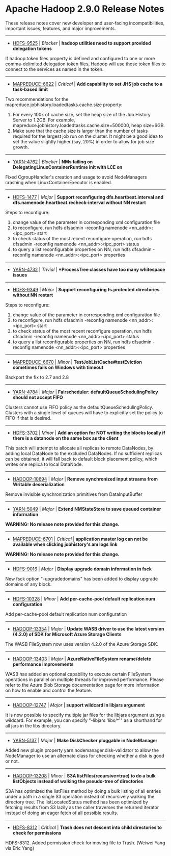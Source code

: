 
<!---
# Licensed to the Apache Software Foundation (ASF) under one
# or more contributor license agreements.  See the NOTICE file
# distributed with this work for additional information
# regarding copyright ownership.  The ASF licenses this file
# to you under the Apache License, Version 2.0 (the
# "License"); you may not use this file except in compliance
# with the License.  You may obtain a copy of the License at
#
#     http://www.apache.org/licenses/LICENSE-2.0
#
# Unless required by applicable law or agreed to in writing, software
# distributed under the License is distributed on an "AS IS" BASIS,
# WITHOUT WARRANTIES OR CONDITIONS OF ANY KIND, either express or implied.
# See the License for the specific language governing permissions and
# limitations under the License.
-->
# Apache Hadoop  2.9.0 Release Notes

These release notes cover new developer and user-facing incompatibilities, important issues, features, and major improvements.


---

* [HDFS-9525](https://issues.apache.org/jira/browse/HDFS-9525) | *Blocker* | **hadoop utilities need to support provided delegation tokens**

If hadoop.token.files property is defined and configured to one or more comma-delimited delegation token files, Hadoop will use those token files to connect to the services as named in the token.


---

* [MAPREDUCE-6622](https://issues.apache.org/jira/browse/MAPREDUCE-6622) | *Critical* | **Add capability to set JHS job cache to a task-based limit**

Two recommendations for the mapreduce.jobhistory.loadedtasks.cache.size property:
1) For every 100k of cache size, set the heap size of the Job History Server to 1.2GB.  For example, mapreduce.jobhistory.loadedtasks.cache.size=500000, heap size=6GB.
2) Make sure that the cache size is larger than the number of tasks required for the largest job run on the cluster.  It might be a good idea to set the value slightly higher (say, 20%) in order to allow for job size growth.


---

* [YARN-4762](https://issues.apache.org/jira/browse/YARN-4762) | *Blocker* | **NMs failing on DelegatingLinuxContainerRuntime init with LCE on**

Fixed CgroupHandler's creation and usage to avoid NodeManagers crashing when LinuxContainerExecutor is enabled.


---

* [HDFS-1477](https://issues.apache.org/jira/browse/HDFS-1477) | *Major* | **Support reconfiguring dfs.heartbeat.interval and dfs.namenode.heartbeat.recheck-interval without NN restart**

Steps to reconfigure:
1. change value of the parameter in corresponding xml configuration file
2. to reconfigure, run
    hdfs dfsadmin -reconfig namenode \<nn\_addr\>:\<ipc\_port\> start
3. to check status of the most recent reconfigure operation, run
    hdfs dfsadmin -reconfig namenode \<nn\_addr\>:\<ipc\_port\> status
4. to query a list reconfigurable properties on NN, run
    hdfs dfsadmin -reconfig namenode \<nn\_addr\>:\<ipc\_port\> properties


---

* [YARN-4732](https://issues.apache.org/jira/browse/YARN-4732) | *Trivial* | **\*ProcessTree classes have too many whitespace issues**




---

* [HDFS-9349](https://issues.apache.org/jira/browse/HDFS-9349) | *Major* | **Support reconfiguring fs.protected.directories without NN restart**

Steps to reconfigure:
1. change value of the parameter in corresponding xml configuration file
2. to reconfigure, run
    hdfs dfsadmin -reconfig namenode \<nn\_addr\>:\<ipc\_port\> start
3. to check status of the most recent reconfigure operation, run
    hdfs dfsadmin -reconfig namenode \<nn\_addr\>:\<ipc\_port\> status
4. to query a list reconfigurable properties on NN, run
    hdfs dfsadmin -reconfig namenode \<nn\_addr\>:\<ipc\_port\> properties


---

* [MAPREDUCE-6670](https://issues.apache.org/jira/browse/MAPREDUCE-6670) | *Minor* | **TestJobListCache#testEviction sometimes fails on Windows with timeout**

Backport the fix to 2.7 and 2.8


---

* [YARN-4784](https://issues.apache.org/jira/browse/YARN-4784) | *Major* | **Fairscheduler: defaultQueueSchedulingPolicy should not accept FIFO**

Clusters cannot use FIFO policy as the defaultQueueSchedulingPolicy. Clusters with a single level of queues will have to explicitly set the policy to FIFO if that is desired.


---

* [HDFS-3702](https://issues.apache.org/jira/browse/HDFS-3702) | *Minor* | **Add an option for NOT writing the blocks locally if there is a datanode on the same box as the client**

This patch will attempt to allocate all replicas to remote DataNodes, by adding local DataNode to the excluded DataNodes. If no sufficient replicas can be obtained, it will fall back to default block placement policy, which writes one replica to local DataNode.


---

* [HADOOP-10694](https://issues.apache.org/jira/browse/HADOOP-10694) | *Major* | **Remove synchronized input streams from Writable deserialization**

Remove invisible synchronization primitives from DataInputBuffer


---

* [YARN-5049](https://issues.apache.org/jira/browse/YARN-5049) | *Major* | **Extend NMStateStore to save queued container information**

**WARNING: No release note provided for this change.**


---

* [MAPREDUCE-6701](https://issues.apache.org/jira/browse/MAPREDUCE-6701) | *Critical* | **application master log can not be available when clicking jobhistory's am logs link**

**WARNING: No release note provided for this change.**


---

* [HDFS-9016](https://issues.apache.org/jira/browse/HDFS-9016) | *Major* | **Display upgrade domain information in fsck**

New fsck option "-upgradedomains" has been added to display upgrade domains of any block.


---

* [HDFS-10328](https://issues.apache.org/jira/browse/HDFS-10328) | *Minor* | **Add per-cache-pool default replication num configuration**

Add per-cache-pool default replication num configuration


---

* [HADOOP-13354](https://issues.apache.org/jira/browse/HADOOP-13354) | *Major* | **Update WASB driver to use the latest version (4.2.0) of SDK for Microsoft Azure Storage Clients**

The WASB FileSystem now uses version 4.2.0 of the Azure Storage SDK.


---

* [HADOOP-13403](https://issues.apache.org/jira/browse/HADOOP-13403) | *Major* | **AzureNativeFileSystem rename/delete performance improvements**

WASB has added an optional capability to execute certain FileSystem operations in parallel on multiple threads for improved performance.  Please refer to the Azure Blob Storage documentation page for more information on how to enable and control the feature.


---

* [HADOOP-12747](https://issues.apache.org/jira/browse/HADOOP-12747) | *Major* | **support wildcard in libjars argument**

It is now possible to specify multiple jar files for the libjars argument using a wildcard. For example, you can specify "-libjars 'libs/\*'" as a shorthand for all jars in the libs directory.


---

* [YARN-5137](https://issues.apache.org/jira/browse/YARN-5137) | *Major* | **Make DiskChecker pluggable in NodeManager**

Added new plugin property yarn.nodemanager.disk-validator to allow the NodeManager to use an alternate class for checking whether a disk is good or not.


---

* [HADOOP-13208](https://issues.apache.org/jira/browse/HADOOP-13208) | *Minor* | **S3A listFiles(recursive=true) to do a bulk listObjects instead of walking the pseudo-tree of directories**

S3A has optimized the listFiles method by doing a bulk listing of all entries under a path in a single S3 operation instead of recursively walking the directory tree.  The listLocatedStatus method has been optimized by fetching results from S3 lazily as the caller traverses the returned iterator instead of doing an eager fetch of all possible results.


---

* [HDFS-8312](https://issues.apache.org/jira/browse/HDFS-8312) | *Critical* | **Trash does not descent into child directories to check for permissions**

HDFS-8312. Added permission check for moving file to Trash. (Weiwei Yang via Eric Yang)



